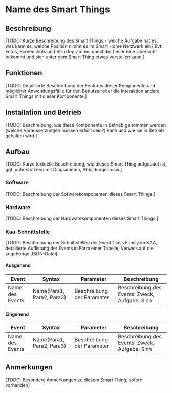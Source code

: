# Name des Smart Things
## Beschreibung
[TODO: Kurze Beschreibung des Smart Things - welche Aufgabe hat es, was kann es, welche Position nimmt es im Smart Home Netzwerk ein? Evtl. Fotos, Screenshots und Struktogramme, damit der Leser eine Übersicht bekommt und sich unter dem Smart Thing etwas vorstellen kann.]

## Funktionen
[TODO: Detaillierte Beschreibung der Features dieser Komponente und möglicher Anwendungsfälle für den Benutzer oder die Interaktion andere Smart Things mit dieser Komponente.]

## Installation und Betrieb
[TODO: Beschreibung, wie diese Komponente in Betrieb genommen werden (welche Voraussetzungen müssen erfüllt sein?) kann und wie sie in Betrieb gehalten wird.]

## Aufbau
[TODO: Kurze textuelle Beschreibung, wie dieses Smart Thing aufgebaut ist, ggf. unterstützend mit Diagrammen, Abbildungen usw.]

### Software
[TODO: Beschreibung der Sofwarekomponenten dieses Smart Things.]

### Hardware
[TODO: Beschreibung der Hardwarekomponenten dieses Smart Things.]

### Kaa-Schnittstelle
[TODO: Beschreibung der Schnittstellen der Event Class Family im KAA, detailierte Auflistung der Events in Form einer Tabelle, Verweis auf die zugehörige JSON-Datei]

#### Ausgehend

| Event | Syntax | Parameter | Beschreibung |
|-------|--------|-----------|--------------|
| Name des Events | Name(Para1, Para2, Para3) | Beschreibung der Parameter | Beschreibung des Events: Zweck, Aufgabe, Sinn |

#### Eingehend

| Event | Syntax | Parameter | Beschreibung |
|-------|--------|-----------|--------------|
| Name des Events | Name(Para1, Para2, Para3) | Beschreibung der Parameter | Beschreibung des Events: Zweck, Aufgabe, Sinn |

## Anmerkungen
[TODO: Besondere Anmerkungen zu diesem Smart Thing, sofern vorhanden]